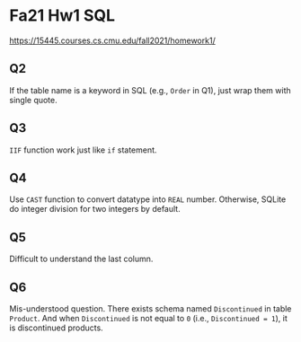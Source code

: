 # Fa21 Hw1 SQL

<https://15445.courses.cs.cmu.edu/fall2021/homework1/>

## Q2

If the table name is a keyword in SQL (e.g., `Order` in Q1), just wrap them with single quote.

## Q3

`IIF` function work just like `if` statement. 

## Q4

Use `CAST` function to convert datatype into `REAL` number. Otherwise, SQLite do integer division for two integers by default. 

## Q5

Difficult to understand the last column. 

## Q6 

Mis-understood question. There exists schema named `Discontinued` in table `Product`. And when `Discontinued` is not equal to `0` (i.e., `Discontinued = 1`), it is discontinued products.
